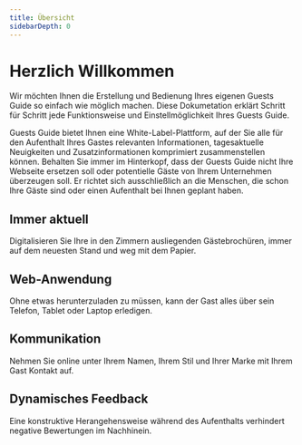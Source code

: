 ```yaml
---
title: Übersicht
sidebarDepth: 0
---
```


# Herzlich Willkommen

Wir möchten Ihnen die Erstellung und Bedienung Ihres eigenen Guests Guide so einfach wie möglich machen. Diese Dokumetation erklärt Schritt für Schritt jede Funktionsweise und Einstellmöglichkeit Ihres Guests Guide.

Guests Guide bietet Ihnen eine White-Label-Plattform, auf der Sie alle für den Aufenthalt Ihres Gastes relevanten Informationen, tagesaktuelle Neuigkeiten und Zusatzinformationen komprimiert zusammenstellen können.
Behalten Sie immer im Hinterkopf, dass der Guests Guide nicht Ihre Webseite ersetzen soll oder potentielle Gäste von Ihrem Unternehmen überzeugen soll. Er richtet sich ausschließlich an die Menschen, die schon Ihre Gäste sind oder einen Aufenthalt bei Ihnen geplant haben.

<!-- Sollten Sie dennoch Fragen zu unserem Produkt haben, wenden Sie sich bitte an unseren technischen Support:  -->

## Immer aktuell

Digitalisieren Sie Ihre in den Zimmern ausliegenden Gästebrochüren, immer auf dem neuesten Stand und weg mit dem Papier.

## Web-Anwendung

Ohne etwas herunterzuladen zu müssen, kann der Gast alles über sein Telefon, Tablet oder Laptop erledigen.

## Kommunikation

Nehmen Sie online unter Ihrem Namen, Ihrem Stil und Ihrer Marke mit Ihrem Gast Kontakt auf.

## Dynamisches Feedback

Eine konstruktive Herangehensweise während des Aufenthalts verhindert negative Bewertungen im Nachhinein.
